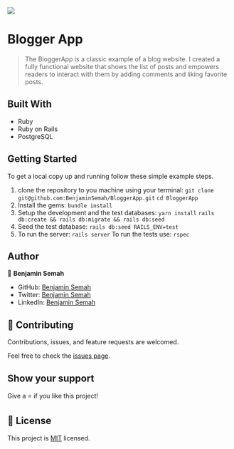 ![](https://img.shields.io/badge/Rails-BloggerApp-brown)

# Blogger App

> The BloggerApp is a classic example of a blog website. I created a fully functional website that shows the list of posts and empowers readers to interact with them by adding comments and liking favorite posts.

## Built With

- Ruby
- Ruby on Rails
- PostgreSQL

## Getting Started

To get a local copy up and running follow these simple example steps.

1. clone the repository to you machine using your terminal:
   `git clone git@github.com:BenjaminSemah/BloggerApp.git`
   `cd BloggerApp`
2. Install the gems:
   `bundle install`
3. Setup the development and the test databases:
    `yarn install`
    `rails db:create && rails db:migrate && rails db:seed`
4. Seed the test database:
   `rails db:seed RAILS_ENV=test`
5. To run the server:
   `rails server`
   To run the tests use:
   `rspec`

## Author

👤 **Benjamin Semah**
- GitHub: [Benjamin Semah](https://github.com/BenjaminSemah)
- Twitter: [Benjamin Semah](https://twitter.com/BenjaminSemah)
- LinkedIn: [Benjamin Semah](https://www.linkedin.com/in/benjaminsemah/)

## 🤝 Contributing

Contributions, issues, and feature requests are welcomed.

Feel free to check the [issues page](https://github.com/BenjaminSemah/BloggerApp/issues).

## Show your support

Give a ⭐️ if you like this project!

## 📝 License

This project is [MIT](https://github.com/BenjaminSemah/BloggerApp/blob/dev/LICENSE) licensed.
